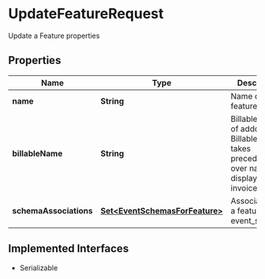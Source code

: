 

# UpdateFeatureRequest

Update a Feature properties

## Properties

| Name | Type | Description | Notes |
|------------ | ------------- | ------------- | -------------|
|**name** | **String** | Name of the feature |  [optional] |
|**billableName** | **String** | Billable name of addon. Billable name takes precedence over name to display in invoice. |  [optional] |
|**schemaAssociations** | [**Set&lt;EventSchemasForFeature&gt;**](EventSchemasForFeature.md) | Association of a feature with event_schemas |  [optional] |


## Implemented Interfaces

* Serializable


